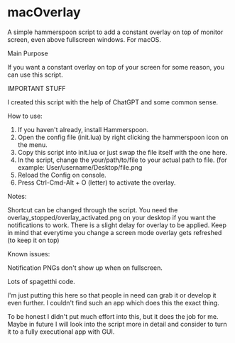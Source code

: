 # macOverlay
A simple hammerspoon script to add a constant overlay on top of monitor screen, even above fullscreen windows. For macOS.

Main Purpose

If you want a constant overlay on top of your screen for some reason, you can use this script.

IMPORTANT STUFF

I created this script with the help of ChatGPT and some common sense.

How to use:

1. If you haven't already, install Hammerspoon.
2. Open the config file (init.lua) by right clicking the hammerspoon icon on the menu.
3. Copy this script into init.lua or just swap the file itself with the one here.
4. In the script, change the your/path/to/file to your actual path to file. (for example: User/username/Desktop/file.png
5. Reload the Config on console.
6. Press Ctrl-Cmd-Alt + O (letter) to activate the overlay.

Notes:
 
Shortcut can be changed through the script. You need the overlay_stopped/overlay_activated.png on your desktop if you want the notifications to work.
There is a slight delay for overlay to be applied. Keep in mind that everytime you change a screen mode overlay gets refreshed (to keep it on top)

Known issues:

Notification PNGs don't show up when on fullscreen.

Lots of spagetthi code.



I'm just putting this here so that people in need can grab it or develop it even further. I couldn't find such an app which does this the exact thing.

To be honest I didn't put much effort into this, but it does the job for me. Maybe in future I will look into the script more in detail and consider to turn it to a fully executional app with GUI.
